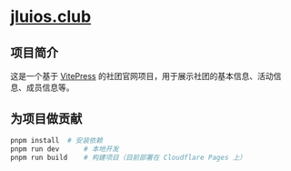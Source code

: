 # [jluios.club](https://jluios.club/)

## 项目简介

这是一个基于 [VitePress](https://vitepress.dev/) 的社团官网项目，用于展示社团的基本信息、活动信息、成员信息等。

## 为项目做贡献

```bash
pnpm install  # 安装依赖
pnpm run dev      # 本地开发
pnpm run build    # 构建项目（目前部署在 Cloudflare Pages 上）
```
